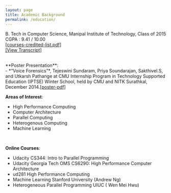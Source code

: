 ```yaml
---
layout: page
title: Academic Background
permalink: /education/
---
```


B. Tech in Computer Science, Manipal Institute of Technology, Class of 2015 </br>
CGPA : 9.41 / 10.00 </br> <a href ="{{ site.baseurl }}/assets/courses-manipal.pdf"> [courses-credited-list.pdf] </a>
</br> <a href ="{{ site.baseurl }}/assets/transcript.pdf"> [View Transcript] </a>

<br/>
**Poster Presentation**: </br>
- *“Voice Forensics”*, Tejeswini Sundaram, Priya Soundarajan, Sakthivel.S, and
Utkarsh Pathange at CMU Internship Program in Technology Supported Education
(IPTSE) Winter School, held by CMU and NITK Surathkal, December
2014.<a href ="{{ site.baseurl }}/assets/FinalPoster-VoiceForensics.pdf">[poster-pdf]</a>

<br/>

**Areas of Interest**:  </br>

- High Performance Computing 
- Computer Architecture 
- Parallel Computing 
- Heterogenous Computing
- Machine Learning 

</br>

**Online Courses**: </br>

- Udacity CS344: Intro to Parallel Programming
- Udacity Georgia Tech OMS CS6290: High Performance Computer Architecture
- ud281 High Performance Computing
- Machine Learning Stanford University (Andrew Ng)
- Heterogeneous Parallel Programming UIUC ( Wen Mei Hwu)

<br/>
<br/>
<br/>
<br/>












